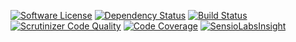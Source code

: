 [![Software License](https://img.shields.io/badge/license-MIT-brightgreen.svg)](LICENSE) [![Dependency Status](https://www.versioneye.com/user/projects/5441aa35e70de4782700015a/badge.svg?style=flat&upd)](https://www.versioneye.com/user/projects/5441aa35e70de4782700015a) [![Build Status](https://travis-ci.org/ArthurHlt/sphring.svg?branch=dev)](https://travis-ci.org/ArthurHlt/sphring) [![Scrutinizer Code Quality](https://scrutinizer-ci.com/g/ArthurHlt/sphring/badges/quality-score.png?b=dev&upd)](https://scrutinizer-ci.com/g/ArthurHlt/sphring/?branch=dev) [![Code Coverage](https://scrutinizer-ci.com/g/ArthurHlt/sphring/badges/coverage.png?b=dev)](https://scrutinizer-ci.com/g/ArthurHlt/sphring/?branch=dev)
[![SensioLabsInsight](https://insight.sensiolabs.com/projects/99d94bef-8457-4395-a5c6-809ef2af1b4a/small.png)](https://insight.sensiolabs.com/projects/99d94bef-8457-4395-a5c6-809ef2af1b4a?upd)
